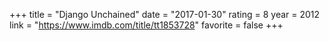 +++
title = "Django Unchained"
date = "2017-01-30"
rating = 8
year = 2012
link = "https://www.imdb.com/title/tt1853728"
favorite = false
+++
